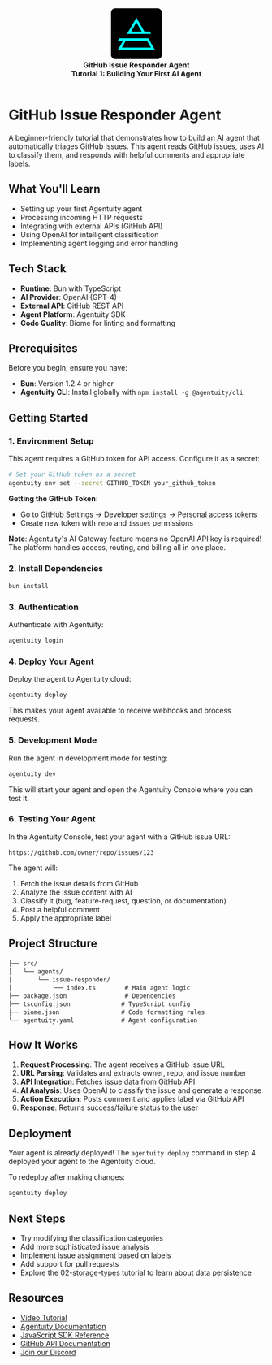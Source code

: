 <div align="center">
    <img src="https://raw.githubusercontent.com/agentuity/cli/refs/heads/main/.github/Agentuity.png" alt="Agentuity" width="100"/> <br/>
    <strong>GitHub Issue Responder Agent</strong> <br/>
    <strong>Tutorial 1: Building Your First AI Agent</strong> <br/>
<br />
</div>

# GitHub Issue Responder Agent

A beginner-friendly tutorial that demonstrates how to build an AI agent that automatically triages GitHub issues. This agent reads GitHub issues, uses AI to classify them, and responds with helpful comments and appropriate labels.

## What You'll Learn

- Setting up your first Agentuity agent
- Processing incoming HTTP requests
- Integrating with external APIs (GitHub API)
- Using OpenAI for intelligent classification
- Implementing agent logging and error handling

## Tech Stack

- **Runtime**: Bun with TypeScript
- **AI Provider**: OpenAI (GPT-4)
- **External API**: GitHub REST API
- **Agent Platform**: Agentuity SDK
- **Code Quality**: Biome for linting and formatting

## Prerequisites

Before you begin, ensure you have:

- **Bun**: Version 1.2.4 or higher
- **Agentuity CLI**: Install globally with `npm install -g @agentuity/cli`

## Getting Started

### 1. Environment Setup

This agent requires a GitHub token for API access. Configure it as a secret:

```bash
# Set your GitHub token as a secret
agentuity env set --secret GITHUB_TOKEN your_github_token
```

**Getting the GitHub Token:**
- Go to GitHub Settings → Developer settings → Personal access tokens
- Create new token with `repo` and `issues` permissions

**Note**: Agentuity's AI Gateway feature means no OpenAI API key is required! The platform handles access, routing, and billing all in one place.

### 2. Install Dependencies

```bash
bun install
```

### 3. Authentication

Authenticate with Agentuity:

```bash
agentuity login
```

### 4. Deploy Your Agent

Deploy the agent to Agentuity cloud:

```bash
agentuity deploy
```

This makes your agent available to receive webhooks and process requests.

### 5. Development Mode

Run the agent in development mode for testing:

```bash
agentuity dev
```

This will start your agent and open the Agentuity Console where you can test it.

### 6. Testing Your Agent

In the Agentuity Console, test your agent with a GitHub issue URL:

```
https://github.com/owner/repo/issues/123
```

The agent will:
1. Fetch the issue details from GitHub
2. Analyze the issue content with AI
3. Classify it (bug, feature-request, question, or documentation)
4. Post a helpful comment
5. Apply the appropriate label

## Project Structure

```
├── src/
│   └── agents/
│       └── issue-responder/
│           └── index.ts        # Main agent logic
├── package.json                # Dependencies
├── tsconfig.json              # TypeScript config
├── biome.json                 # Code formatting rules
└── agentuity.yaml             # Agent configuration
```

## How It Works

1. **Request Processing**: The agent receives a GitHub issue URL
2. **URL Parsing**: Validates and extracts owner, repo, and issue number
3. **API Integration**: Fetches issue data from GitHub API
4. **AI Analysis**: Uses OpenAI to classify the issue and generate a response
5. **Action Execution**: Posts comment and applies label via GitHub API
6. **Response**: Returns success/failure status to the user

## Deployment

Your agent is already deployed! The `agentuity deploy` command in step 4 deployed your agent to the Agentuity cloud.

To redeploy after making changes:

```bash
agentuity deploy
```

## Next Steps

- Try modifying the classification categories
- Add more sophisticated issue analysis
- Implement issue assignment based on labels
- Add support for pull requests
- Explore the [02-storage-types](../02-storage-types/) tutorial to learn about data persistence

## Resources

- [Video Tutorial](https://www.youtube.com/watch?v=Z9QAdFO2LYE)
- [Agentuity Documentation](https://agentuity.dev)
- [JavaScript SDK Reference](https://agentuity.dev/SDKs/javascript)
- [GitHub API Documentation](https://docs.github.com/en/rest)
- [Join our Discord](https://discord.gg/agentuity)